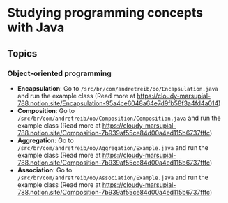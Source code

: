 # Studying programming concepts with Java

## Topics

### Object-oriented programming

- **Encapsulation**: Go to `/src/br/com/andretreib/oo/Encapsulation.java` and run the example class (Read more at https://cloudy-marsupial-788.notion.site/Encapsulation-95a4ce6048a64e7d9fb58f3a4fd4a014)
- **Composition**: Go to `/src/br/com/andretreib/oo/Composition/Composition.java` and run the example class (Read more at https://cloudy-marsupial-788.notion.site/Composition-7b939af55ce84d00a4ed115b6737fffc)
- **Aggregation**: Go to `/src/br/com/andretreib/oo/Aggregation/Example.java` and run the example class (Read more at https://cloudy-marsupial-788.notion.site/Composition-7b939af55ce84d00a4ed115b6737fffc)
- **Association**: Go to `/src/br/com/andretreib/oo/Association/Example.java` and run the example class (Read more at https://cloudy-marsupial-788.notion.site/Composition-7b939af55ce84d00a4ed115b6737fffc)
